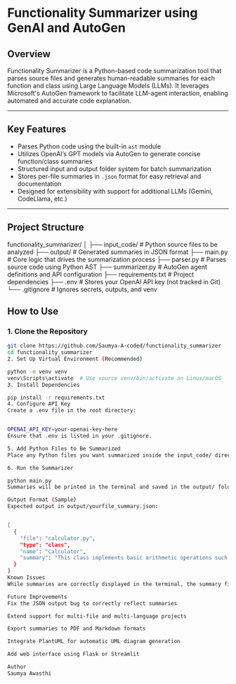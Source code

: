 # Functionality Summarizer using GenAI and AutoGen

## Overview

Functionality Summarizer is a Python-based code summarization tool that parses source files and generates human-readable summaries for each function and class using Large Language Models (LLMs). It leverages Microsoft's AutoGen framework to facilitate LLM-agent interaction, enabling automated and accurate code explanation.

---

## Key Features

- Parses Python code using the built-in `ast` module
- Utilizes OpenAI’s GPT models via AutoGen to generate concise function/class summaries
- Structured input and output folder system for batch summarization
- Stores per-file summaries in `.json` format for easy retrieval and documentation
- Designed for extensibility with support for additional LLMs (Gemini, CodeLlama, etc.)

---

## Project Structure

functionality_summarizer/
│
├── input_code/ # Python source files to be analyzed
├── output/ # Generated summaries in JSON format
├── main.py # Core logic that drives the summarization process
├── parser.py # Parses source code using Python AST
├── summarizer.py # AutoGen agent definitions and API configuration
├── requirements.txt # Project dependencies
├── .env # Stores your OpenAI API key (not tracked in Git)
└── .gitignore # Ignores secrets, outputs, and venv


## How to Use

### 1. Clone the Repository

``` bash
git clone https://github.com/Saumya-A-coded/functionality_summarizer
cd functionality_summarizer
2. Set Up Virtual Environment (Recommended)

python -m venv venv
venv\Scripts\activate  # Use source venv/bin/activate on Linux/macOS
3. Install Dependencies

pip install -r requirements.txt
4. Configure API Key
Create a .env file in the root directory:


OPENAI_API_KEY=your-openai-key-here
Ensure that .env is listed in your .gitignore.

5. Add Python Files to Be Summarized
Place any Python files you want summarized inside the input_code/ directory.

6. Run the Summarizer

python main.py
Summaries will be printed in the terminal and saved in the output/ folder.

Output Format (Sample)
Expected output in output/yourfile_summary.json:


[
  {
    "file": "calculator.py",
    "type": "class",
    "name": "Calculator",
    "summary": "This class implements basic arithmetic operations such as add, subtract, multiply, and divide."
  }
]
Known Issues
While summaries are correctly displayed in the terminal, the summary field in the output JSON file currently appears empty due to a serialization or access issue in the AutoGen response. This is being actively addressed.

Future Improvements
Fix the JSON output bug to correctly reflect summaries

Extend support for multi-file and multi-language projects

Export summaries to PDF and Markdown formats

Integrate PlantUML for automatic UML diagram generation

Add web interface using Flask or Streamlit

Author
Saumya Awasthi

